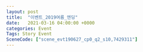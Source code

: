 ```yaml
---
layout: post
title:  "이벤트_2019여름_엔딩"
date:   2021-03-16 04:00:00 +0000
categories: Event
Tags: Story Event
SceneCode: ["scene_evt190627_cp0_q2_s10,7429311"]
---
```


